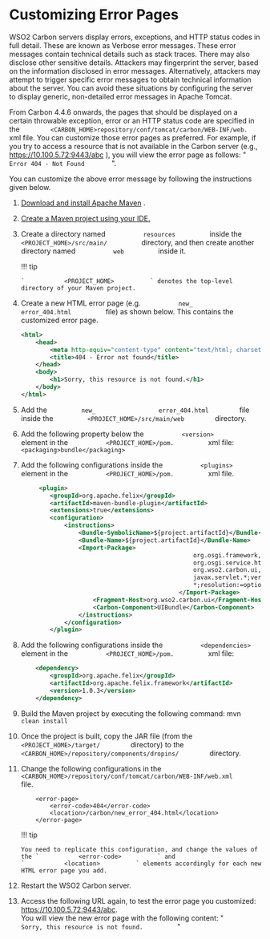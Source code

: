 # Customizing Error Pages

WSO2 Carbon servers display errors, exceptions, and HTTP status codes in
full detail. These are known as Verbose error messages. These error
messages contain technical details such as stack traces. There may also
disclose other sensitive details. Attackers may fingerprint the server,
based on the information disclosed in error messages. Alternatively,
attackers may attempt to trigger specific error messages to obtain
technical information about the server. You can avoid these situations
by configuring the server to display generic, non-detailed error
messages in Apache Tomcat.

From Carbon 4.4.6 onwards, the pages that should be displayed on a
certain throwable exception, error or an HTTP status code are specified
in the
`         <CARBON_HOME>repository/conf/tomcat/carbon/WEB-INF/web.        `
xml file. You can customize those error pages as preferred. For example,
if you try to access a resource that is not available in the Carbon
server (e.g., https://10.100.5.72:9443/abc ), you will view the error
page as follows: " `         Error 404 - Not Found        ` ".

You can customize the above error message by following the instructions
given below.

1.  [Download and install Apache
    Maven](https://maven.apache.org/install.html) .

2.  [Create a Maven project using your
    IDE.](https://maven.apache.org/guides/getting-started/index.html#How_do_I_make_my_first_Maven_project)

3.  Create a directory named `           resources          ` inside the
    `           <PROJECT_HOME>/src/main/          ` directory, and then
    create another directory named `           web          ` inside it.

    !!! tip
    
        `           <PROJECT_HOME>          ` denotes the top-level
        directory of your Maven project.
    

4.  Create a new HTML error page (e.g. `           new_          `
    `           error_404.html          ` file) as shown below. This
    contains the customized error page.

    ``` xml
    <html>
        <head>
            <meta http-equiv="content-type" content="text/html; charset=ISO-8859-1">
            <title>404 - Error not found</title>
        </head>
        <body>
            <h1>Sorry, this resource is not found.</h1>
        </body>
    </html>
    ```

5.  Add the `          new_         `
    `          error_404.html         ` file inside the
    `          <PROJECT_HOME>/src/main/web         ` directory.
6.  Add the following property below the
    `           <version>          ` element in the
    `           <PROJECT_HOME>/pom.          ` xml file:
    `           <packaging>bundle</packaging>          `

7.  Add the following configurations inside the
    `           <plugins>          ` element in the
    `           <PROJECT_HOME>/pom.          ` xml file.

    ``` xml
         <plugin>
            <groupId>org.apache.felix</groupId>
            <artifactId>maven-bundle-plugin</artifactId>
            <extensions>true</extensions>
            <configuration>
                <instructions>
                    <Bundle-SymbolicName>${project.artifactId}</Bundle-SymbolicName>
                    <Bundle-Name>${project.artifactId}</Bundle-Name>
                    <Import-Package>
                                                    org.osgi.framework,
                                                    org.osgi.service.http,
                                                    org.wso2.carbon.ui,
                                                    javax.servlet.*;version="2.4.0",
                                                    *;resolution:=optional
                                                </Import-Package>
                        <Fragment-Host>org.wso2.carbon.ui</Fragment-Host>
                        <Carbon-Component>UIBundle</Carbon-Component>
                    </instructions>
                </configuration>
            </plugin>
    ```

8.  Add the following configurations inside the
    `           <dependencies>          ` element in the
    `           <PROJECT_HOME>/pom.          ` xml file:

    ``` xml
        <dependency>
            <groupId>org.apache.felix</groupId>
            <artifactId>org.apache.felix.framework</artifactId>
            <version>1.0.3</version>
        </dependency>
    ```

9.  Build the Maven project by executing the following command: mvn
    `           clean install          `

10. Once the project is built, copy the JAR file (from the
    `          <PROJECT_HOME>/target/         ` directory) to the
    `          <CARBON_HOME>/repository/components/dropins/         `
    directory.
11. Change the following configurations in the
    `           <CARBON_HOME>/repository/conf/tomcat/carbon/WEB-INF/web.xml          `
    file.

    ``` text
        <error-page>
            <error-code>404</error-code>
            <location>/carbon/new_error_404.html</location>
        </error-page>
    ```

    !!! tip
    
        You need to replicate this configuration, and change the values of
        the `           <error-code>          ` and
        `           <location>          ` elements accordingly for each new
        HTML error page you add.
    

12. Restart the WSO2 Carbon server.
13. Access the following URL again, to test the error page you
    customized: https://10.100.5.72:9443/abc.  
    You will view the new error page with the following content: "
    `           Sorry, this resource is not found.          ` "
